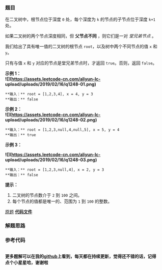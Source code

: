 ### 题目
在二叉树中，根节点位于深度 `0` 处，每个深度为 `k` 的节点的子节点位于深度 `k+1` 处。

如果二叉树的两个节点深度相同，但 **父节点不同** ，则它们是一对 _堂兄弟节点_ 。

我们给出了具有唯一值的二叉树的根节点 `root`，以及树中两个不同节点的值 `x` 和 `y`。

只有与值 `x` 和 `y` 对应的节点是堂兄弟节点时，才返回 `true`。否则，返回 `false`。



**示例 1：  
![](https://assets.leetcode-cn.com/aliyun-lc-
upload/uploads/2019/02/16/q1248-01.png)**

    
    
    **输入：** root = [1,2,3,4], x = 4, y = 3
    **输出：** false
    

**示例 2：  
![](https://assets.leetcode-cn.com/aliyun-lc-
upload/uploads/2019/02/16/q1248-02.png)**

    
    
    **输入：** root = [1,2,3,null,4,null,5], x = 5, y = 4
    **输出：** true
    

**示例 3：**

**![](https://assets.leetcode-cn.com/aliyun-lc-
upload/uploads/2019/02/16/q1248-03.png)**

    
    
    **输入：** root = [1,2,3,null,4], x = 2, y = 3
    **输出：** false



**提示：**

  1. 二叉树的节点数介于 `2` 到 `100` 之间。
  2. 每个节点的值都是唯一的、范围为 `1` 到 `100` 的整数。



[原题](https://leetcode-cn.com/problems/cousins-in-binary-tree/)    **[代码文件]()**


### 解题思路




### 参考代码

```go


```




**更多题解可以在我的[github](https://github.com/LZH139/leetcode_Go)上看到，每天都在持续更新，觉得还不错的话，记得点个小星星哈，谢谢啦**
